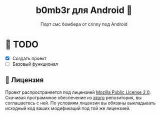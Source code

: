 <h1 align="center">b0mb3r для Android 👋</h1>
<p align="center">Порт смс бомбера от crinny под Android</p>

# 🚩 TODO
- [x] Создать проект
- [ ] Базовый функционал

## 📝 Лицензия
<!--- Не надо это удалять, пожалуйста 😐  -->
Проект распространяется под лицензией [Mozilla Public License 2.0](https://github.com/crinny/b0mb3r/blob/master/LICENSE). Скачивая программное обеспечение из [этого](https://github.com/crinny/b0mb3r) репозитория, вы соглашаетесь с ней. По условиям лицензии вы обязаны выкладывать исходный код ваших модификаций под той же лицензией.
